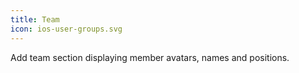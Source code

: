 ```yaml
---
title: Team
icon: ios-user-groups.svg
---
```


Add team section displaying member avatars, names and positions.  